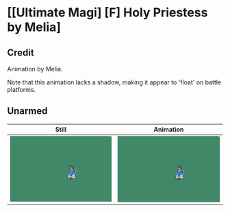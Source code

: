 # [\[Ultimate Magi\] \[F\] Holy Priestess by Melia]

## Credit

Animation by Melia.

Note that this animation lacks a shadow, making it appear to 'float' on battle platforms.
	
## Unarmed

| Still | Animation |
| :---: | :-------: |
| ![Unarmed still](./Unarmed_000.png) | ![Unarmed animation](./Unarmed.gif) |
